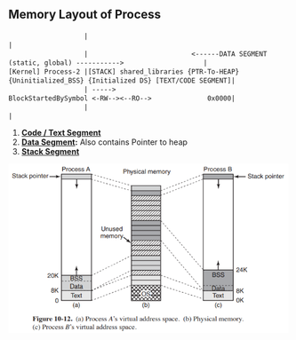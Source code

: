## Memory Layout of Process
```console
                   |                                                                                               |
                   |                          <------DATA SEGMENT (static, global) ----------->                    |
[Kernel] Process-2 |[STACK] shared_libraries {PTR-To-HEAP} {Uninitialized_BSS} {Initialized DS} [TEXT/CODE SEGMENT]|
                   | ----->                                BlockStartedBySymbol <-RW--><--RO-->              0x0000|
                   |                                                                                               |
```
1. **[Code / Text Segment](Code_Segment)**
2. **[Data Segment](Data_Segment):** Also contains Pointer to heap
3. **[Stack Segment](Stack)**

<img src=memory-layout-of-process.PNG width=700/>
